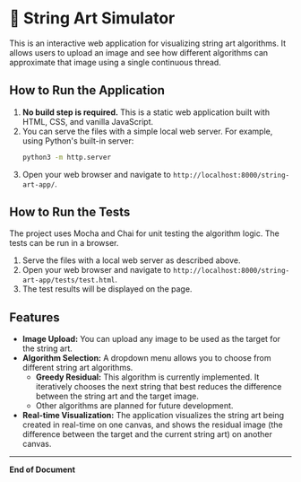 # 🎨 String Art Simulator

This is an interactive web application for visualizing string art algorithms. It allows users to upload an image and see how different algorithms can approximate that image using a single continuous thread.

## How to Run the Application

1.  **No build step is required.** This is a static web application built with HTML, CSS, and vanilla JavaScript.
2.  You can serve the files with a simple local web server. For example, using Python's built-in server:
    ```bash
    python3 -m http.server
    ```
3.  Open your web browser and navigate to `http://localhost:8000/string-art-app/`.

## How to Run the Tests

The project uses Mocha and Chai for unit testing the algorithm logic. The tests can be run in a browser.

1.  Serve the files with a local web server as described above.
2.  Open your web browser and navigate to `http://localhost:8000/string-art-app/tests/test.html`.
3.  The test results will be displayed on the page.

## Features

*   **Image Upload:** You can upload any image to be used as the target for the string art.
*   **Algorithm Selection:** A dropdown menu allows you to choose from different string art algorithms.
    *   **Greedy Residual:** This algorithm is currently implemented. It iteratively chooses the next string that best reduces the difference between the string art and the target image.
    *   Other algorithms are planned for future development.
*   **Real-time Visualization:** The application visualizes the string art being created in real-time on one canvas, and shows the residual image (the difference between the target and the current string art) on another canvas.

---
**End of Document**
